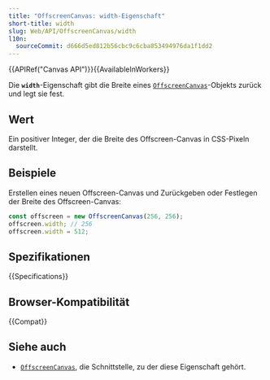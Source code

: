 ```yaml
---
title: "OffscreenCanvas: width-Eigenschaft"
short-title: width
slug: Web/API/OffscreenCanvas/width
l10n:
  sourceCommit: d666d5ed812b56cbc9c6cba853494976da1f1dd2
---
```


{{APIRef("Canvas API")}}{{AvailableInWorkers}}

Die **`width`**-Eigenschaft gibt die Breite eines [`OffscreenCanvas`](/de/docs/Web/API/OffscreenCanvas)-Objekts zurück und legt sie fest.

## Wert

Ein positiver Integer, der die Breite des Offscreen-Canvas in CSS-Pixeln darstellt.

## Beispiele

Erstellen eines neuen Offscreen-Canvas und Zurückgeben oder Festlegen der Breite des Offscreen-Canvas:

```js
const offscreen = new OffscreenCanvas(256, 256);
offscreen.width; // 256
offscreen.width = 512;
```

## Spezifikationen

{{Specifications}}

## Browser-Kompatibilität

{{Compat}}

## Siehe auch

- [`OffscreenCanvas`](/de/docs/Web/API/OffscreenCanvas), die Schnittstelle, zu der diese Eigenschaft gehört.
